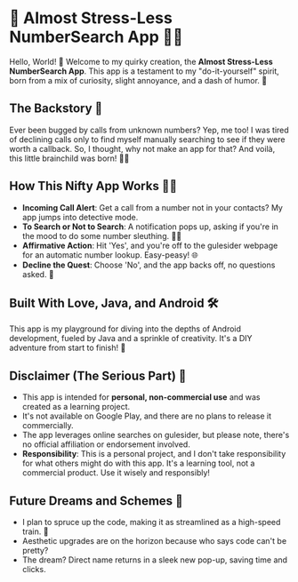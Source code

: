 # 📱 Almost Stress-Less NumberSearch App 🕵️‍♂️

Hello, World! 👋 Welcome to my quirky creation, the **Almost Stress-Less NumberSearch App**. This app is a testament to my "do-it-yourself" spirit, born from a mix of curiosity, slight annoyance, and a dash of humor. 🚀

## The Backstory 📖

Ever been bugged by calls from unknown numbers? Yep, me too! I was tired of declining calls only to find myself manually searching to see if they were worth a callback. So, I thought, why not make an app for that? And voilà, this little brainchild was born! 🤹‍♂️

## How This Nifty App Works 🧙‍♂️

- **Incoming Call Alert**: Get a call from a number not in your contacts? My app jumps into detective mode.
- **To Search or Not to Search**: A notification pops up, asking if you're in the mood to do some number sleuthing. 🕵️‍♀️
- **Affirmative Action**: Hit 'Yes', and you're off to the gulesider webpage for an automatic number lookup. Easy-peasy! 🌐
- **Decline the Quest**: Choose 'No', and the app backs off, no questions asked. 🚫

## Built With Love, Java, and Android 🛠️

This app is my playground for diving into the depths of Android development, fueled by Java and a sprinkle of creativity. It's a DIY adventure from start to finish! 🎢

## Disclaimer (The Serious Part) 📝

- This app is intended for **personal, non-commercial use** and was created as a learning project.
- It's not available on Google Play, and there are no plans to release it commercially.
- The app leverages online searches on gulesider, but please note, there's no official affiliation or endorsement involved.
- **Responsibility**: This is a personal project, and I don't take responsibility for what others might do with this app. It's a learning tool, not a commercial product. Use it wisely and responsibly!

## Future Dreams and Schemes 💭

- I plan to spruce up the code, making it as streamlined as a high-speed train. 🚄
- Aesthetic upgrades are on the horizon because who says code can't be pretty?
- The dream? Direct name returns in a sleek new pop-up, saving time and clicks.
